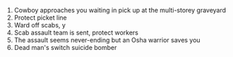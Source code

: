 1. Cowboy approaches you waiting in pick up at the multi-storey graveyard
2. Protect picket line
3. Ward off scabs, y
4. Scab assault team is sent, protect workers
5. The assault seems never-ending but an Osha warrior saves you
6. Dead man's switch suicide bomber
<!--stackedit_data:
eyJoaXN0b3J5IjpbMTg1OTM3NzY0LDgwMTYxMDYzMCwtMTc4ND
A0MDAyLDEzNDI5NDgxNDQsLTIwODg3NDY2MTIsNzMwOTk4MTE2
XX0=
-->